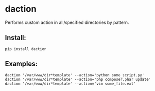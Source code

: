 daction
=======

Performs custom action in all/specified directories by pattern.

Install:
--------
    pip install daction

Examples:
-------

    daction '/var/www/dir*template' --action='python some_script.py'
    daction '/var/www/dir*template' --action='php composer.phar update'
    daction '/var/www/dir*template' --action='vim some_file.ext'
